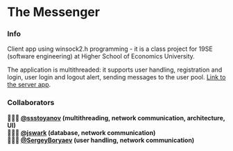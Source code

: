 # The Messenger

### Info

Client app using winsock2.h programming - it is a class project for 19SE (software engineering) at Higher School of Economics University.

The application is multithreaded: it supports user handling, registration and login, user login and logout alert, sending messages to the user pool. [Link to the server app](https://github.com/ssstoyanov/server).

### Collaborators

**👨🏻‍💼 [@ssstoyanov](https://github.com/ssstoyanov) (multithreading, network communication, architecture, UI)**  
**👩🏻‍💻 [@jswark](https://github.com/jswark) (database, network communication)**  
**👨🏻‍💻 [@SergeyBoryaev](https://github.com/SergeyBoryaev) (user handling, network communication)**  
